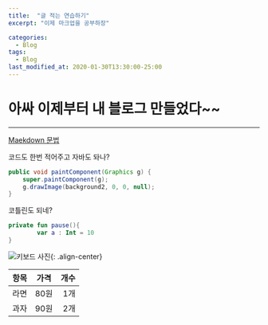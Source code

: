```yaml
---
title:  "글 적는 연습하기"
excerpt: "이제 마크업을 공부하장"

categories:
  - Blog
tags:
  - Blog
last_modified_at: 2020-01-30T13:30:00-25:00
---
```


# 아싸 이제부터 내 블로그 만들었다~~  
* * *
[Maekdown 문법](https://devinlife.com/howto%20github%20pages/markdown-syntax/)
  
코드도 한번 적어주고 자바도 돠나?   
```java
public void paintComponent(Graphics g) {
	super.paintComponent(g);
	g.drawImage(background2, 0, 0, null);
}
```
  
코틀린도 되네?  
```kotlin
private fun pause(){
        var a : Int = 10
}
```  
![키보드 사진](https://devinlife.com/assets/images/bio-photo-keyboard-small.jpg "내 키보드 사진"){: .align-center}  

| 항목 | 가격 | 개수 |
|:----|:----:|----:|
| 라면 | 80원 | 1개 |
| 과자 | 90원 | 2개 |

<script src="https://utteranc.es/client.js"
        repo="solly29/blog-comments"
        issue-term="pathname"
        theme="github-light"
        crossorigin="anonymous"
        async>
</script>